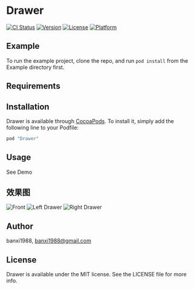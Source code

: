 # Drawer

[![CI Status](http://img.shields.io/travis/banxi1988/Drawer.svg?style=flat)](https://travis-ci.org/banxi1988/Drawer)
[![Version](https://img.shields.io/cocoapods/v/Drawer.svg?style=flat)](http://cocoapods.org/pods/Drawer)
[![License](https://img.shields.io/cocoapods/l/Drawer.svg?style=flat)](http://cocoapods.org/pods/Drawer)
[![Platform](https://img.shields.io/cocoapods/p/Drawer.svg?style=flat)](http://cocoapods.org/pods/Drawer)

## Example

To run the example project, clone the repo, and run `pod install` from the Example directory first.

## Requirements

## Installation

Drawer is available through [CocoaPods](http://cocoapods.org). To install
it, simply add the following line to your Podfile:

```ruby
pod "Drawer"
```

## Usage

See Demo

## 效果图

![Front](./Screentshots/drawer_front.png)
![Left Drawer](./Screentshots/drawer_left.png)
![Right Drawer](./Screentshots/drawer_right.png)

## Author

banxi1988, banxi1988@gmail.com

## License

Drawer is available under the MIT license. See the LICENSE file for more info.
